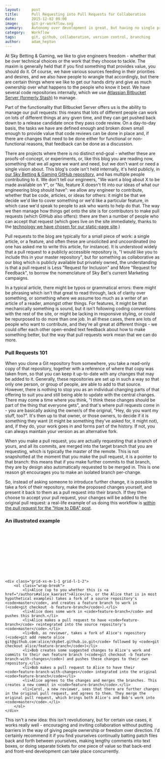 ```yaml
---
layout:     post
title:      Pull Requesting into Pull Requests for Collaboration
date:       2015-12-02 09:00
image:      git-pr-workflow.svg
summary:    Autonomy over development is great, but having no single project owner can bring its own problems. One workflow to help with this is to pull request a pull request.
category:   Workflow
tags:       git, github, collaboration, version control, branching
author:     adam_hepton
---
```


At Sky Betting & Gaming, we like to give engineers freedom - whether that be over technical choices or the work that they choose to tackle. The maxim is generally held that if you find something that provides value, you should do it. Of course, we have various sources feeding in their priorities and desires, and we also have people to wrangle that accordingly, but there are certain things where we like to get our hands dirty and give as much ownership over what happens to the people who know it best. We have several code repositories internally, which we use [Atlassian Bitbucket Server (formerly Stash)][bitbucket] to manage.

Part of the functionality that Bitbucket Server offers us is the ability to manage our pull requests: this means that lots of different people can work on lots of different things at any given time, and they can get pushed back down to a release candidate once they pass code review. On a day-to-day basis, the tasks we have are defined enough and broken down small enough to provide value that code reviews can be done in place and, if there are changes that need to be done either for functional or non-functional reasons, that feedback can be done as a discussion.

There are projects where there is no distinct end-goal - whether these are proofs-of-concept, or experiments, or, like this blog you are reading now, something that we all agree we want and need, but we don't want or need a single vision about. This blog's code isn't held internally, it's held publicly, in [our Sky Betting & Gaming GitHub repository][github], and has multiple people contributing to it. We don't tell our engineers, "We want a blog about X to be made available on Y", or "No, feature X doesn't fit into our ideas of what our engineering blog should have": we allow any engineer to contribute, whether that be code, articles, or ideas for others: it might be that we decide we'd like to cover something or we'd like a particular feature, in which case we'd speak to people to ask who wants to help do that. The way we then manage how things get onto the site is for contributors to make pull requests (which GitHub also offers): there are then a number of people who can accept that request (which goes live on the site immediately, thanks to the [technology we have chosen for our static-page site][jekyll].)

Pull requests to the blog are typically for a small piece of work: a single article, or a feature, and often these are unsolicited and uncoordinated (no one has asked me to write this article, for instance). It is understood widely that a pull request to a publicly accessible repository is, "I would like you to include this in your master repository", but for something as collaborative as our blog which is publicly available but privately owned, the understanding is that a pull request is Less "Request for Inclusion" and More "Request for Feedback", to borrow the nomenclature of Sky Bet's current Marketing campaigns.

In a typical article, there might be typos or grammatical errors: there might be phrasing which isn't that great to read through, lack of clarity over something, or something where we assume too much as a writer of an article of a reader, amongst other things. For features, it might be that mechanically something is sound, but it isn't following coding conventions with the rest of the site, or might be lacking in responsive styling, or could be repurposed to do more than one job. In all these cases, there are lots of people who want to contribute, and they're all great at different things - we could offer each other open-ended text feedback about how to make something better, but the way that pull requests work mean that we can do more.

### Pull Requests 101

When you clone a Git repository from somewhere, you take a read-only copy of that repository, together with a reference of where that copy was taken from, so that you can keep it up-to-date with any changes that may be added to it. Generally, these repositories are set up in such a way so that only one person, or group of people, are able to add to that source. However, there is nothing to stop you as an individual changing parts of that offering to suit you and still being able to update with the central changes. There may come a time where you think, "I think these changes should be part of the thing that everyone gets", and that's where pull requests come in - you are basically asking the owner/s of the original, "Hey, do you want my stuff, too?". It's then up to that owner, or those owners, to decide if it is something they want (it might be something they've asked for, it might not), and, if they do, your work goes in and forms part of the history. If not, you can always maintain your version as an alternative fork.

When you make a pull request, you are actually requesting that a branch of yours, and all its commits, are merged into the target branch that you are requesting, which is typically the master of the remote. This is not snapshotted at the moment that you make the pull request, it is a pointer to that branch: this means that if you make further commits to that branch, they are by design also automatically requested to be merged in. This is one reason git encourages you to make an isolated branch per-change.

So, instead of asking someone to introduce further change, it is possible to take a fork of their repository, make the proposed changes yourself, and present it back to them as a pull request into their branch. If they then choose to accept your pull request, your changes will be added to the original pull request: a real-life example of us doing this workflow is [within the pull request for the "How to DBA" post][pull-request].

### An illustrated example

<div class="grid">
    <div class="grid-xs-m-1-1 grid-l-1-2 svg-holder">
        <svg class="git-pr-workflow" version="1.1" xmlns="http://www.w3.org/2000/svg" xmlns:xlink="http://www.w3.org/1999/xlink">
            <use xlink:href="/images/git-pr-workflow.svg#git-pr-workflow"></use>
        </svg>
    </div>

    <div class="grid-xs-m-1-1 grid-l-1-2">
        <ol class="wrap-break">
            <li>Alice (up to you whether this is <a href="/authors#alice_kaerast">Alice</a>, or the Alice that is in most hypothetical examples) takes a fork of a source repository's <code>master</code>, and creates a feature branch to work in (<code>git checkout -b feature-branch</code>).</li>
            <li>Alice does some work in <code>feature-branch</code> and pushes this branch.</li>
            <li>Alice makes a pull request to have <code>feature-branch</code> reintegrated into the source repository's <code>master</code>.</li>
            <li>Bob, as reviewer, takes a fork of Alice's repository (<code>git add remote alice git@github.com:alice/skybet.github.io.git</code> followed by <code>git checkout alice/feature-branch</code>)</li>
            <li>Bob creates some suggested changes to Alice's work and commits to their own feature branch (<code>git checkout -b feature-branch-with-changes</code>) and pushes these changes to their own repository.</li>
            <li>Bob makes a pull request to Alice to have their <code>feature-branch-with-changes</code> integrated into the original <code>feature-branch</code></li>
            <li>Alice agrees to the changes and merges the branches. This creates a new commit in <code>feature-branch</code>.</li>
            <li>Carol, a new reviewer, sees that there are further changes in the original pull request, and agrees to them. They merge the original pull request, which brings both Alice's and Bob's work into <code>master</code>.</li>
        </ol>
    </div>
</div>

This isn't a new idea: this isn't revolutionary, but for certain use cases, it works really well - encouraging and inviting collaboration without putting barriers in the way of giving people ownership or freedom over direction. I'd certainly recommend it if you find yourselves continually batting patch files back and forth between yourselves, making lengthy comments into text boxes, or doing separate tickets for one piece of value so that back-end and front-end development can take place concurrently.

[bitbucket]: https://www.atlassian.com/software/bitbucket/server
[github]: https://github.com/skybet/skybet.github.io
[jekyll]: https://jekyllrb.com
[pull-request]: https://github.com/skybet/skybet.github.io/pull/32
